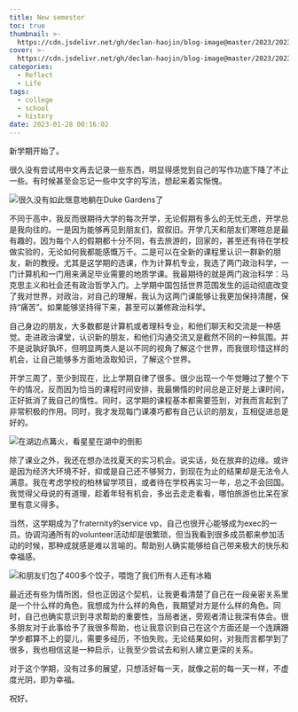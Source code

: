 ```yaml
---
title: New semester
toc: true
thumbnail: >-
  https://cdn.jsdelivr.net/gh/declan-haojin/blog-image@master/2023/202301280017847.png
cover: >-
  https://cdn.jsdelivr.net/gh/declan-haojin/blog-image@master/2023/202301280017847.png
categories:
  - Reflect
  - Life
tags:
  - college
  - school
  - history
date: 2023-01-28 00:16:02
---
```


新学期开始了。

<!--more-->

很久没有尝试用中文再去记录一些东西，明显得感觉到自己的写作功底下降了不止一些。有时候甚至会忘记一些中文字的写法，想起来着实惭愧。

![很久没有如此惬意地躺在Duke Gardens了](https://cdn.jsdelivr.net/gh/declan-haojin/blog-image@master/2023/202301280043831.png)

不同于高中，我反而很期待大学的每次开学，无论假期有多么的无忧无虑，开学总是我向往的。一是因为能够再见到朋友们，叙叙旧。开学几天和朋友们寒暄总是最有趣的，因为每个人的假期都十分不同，有去旅游的，回家的，甚至还有待在学校做实验的，无论如何我都能感慨万千。二是可以在全新的课程里认识一群新的朋友，新的教授。尤其是这学期的选课，作为计算机专业，我选了两门政治科学，一门计算机和一门用来满足毕业需要的地质学课。我最期待的就是两门政治科学：马克思主义和社会还有政治哲学入门。上学期中国包括世界范围发生的运动彻底改变了我对世界，对政治，对自己的理解，我认为这两门课能够让我更加保持清醒，保持“痛苦”。如果能够坚持得下来，甚至可以兼修政治科学。

自己身边的朋友，大多数都是计算机或者理科专业，和他们聊天和交流是一种感觉。走进政治课堂，认识新的朋友，和他们沟通交流又是截然不同的一种氛围。并不是说孰好孰坏，但明显两类人是以不同的视角了解这个世界，而我很珍惜这样的机会，让自己能够多方面地汲取知识，了解这个世界。

开学三周了，至少到现在，比上学期自律了很多。很少出现一个午觉睡过了整个下午的情况，反而因为恰当的课程时间安排，我最懒惰的时间总是正好是上课时间，正好抵消了我自己的惰性。同时，这学期的课程基本都需要签到，对我而言起到了非常积极的作用。同时，我才发现每门课凑巧都有自己认识的朋友，互相促进总是好的。

![在湖边点篝火，看星星在湖中的倒影](https://cdn.jsdelivr.net/gh/declan-haojin/blog-image@master/2023/202301280045121.png)

除了课业之外，我还在想办法找夏天的实习机会。说实话，处在放弃的边缘。或许是因为经济大环境不好，抑或是自己还不够努力，到现在为止的结果却是无法令人满意。我在考虑学校的柏林留学项目，或者待在学校再实习一年，总之不会回国。我觉得父母说的有道理，趁着年轻有机会，多出去走走看看，哪怕旅游也比呆在家里有意义得多。

当然，这学期成为了fraternity的service vp，自己也很开心能够成为exec的一员。协调沟通所有的volunteer活动却是很繁琐，但当我看到很多成员都来参加活动的时候，那种成就感是难以言喻的。帮助别人确实能够给自己带来极大的快乐和幸福感。

![和朋友们包了400多个饺子，喂饱了我们所有人还有冰箱](https://cdn.jsdelivr.net/gh/declan-haojin/blog-image@master/2023/202301280046754.png)

最近还有些为情所困，但也正因这个契机，让我更看清楚了自己在一段亲密关系里是一个什么样的角色，我想成为什么样的角色，我期望对方是什么样的角色。同时，自己也确实意识到寻求帮助的重要性，当局者迷，旁观者清让我深有体会。很多朋友对于此事给予了我很多帮助，也让我意识到自己在这个方面还是一个连蹒跚学步都算不上的婴儿，需要多经历，不怕失败。无论结果如何，对我而言都学到了很多，我也相信这是一种启示，让我至少尝试去和别人建立更深的关系。

对于这个学期，没有过多的展望，只想活好每一天，就像之前的每一天一样，不虚度光阴，即为幸福。

祝好。
